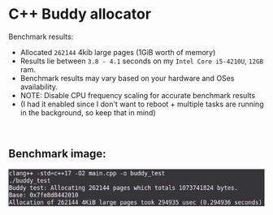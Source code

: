 # C++ Buddy allocator

Benchmark results:

- Allocated `262144` 4kib large pages (1GiB worth of memory)
- Results lie between `3.8 - 4.1` seconds on my `Intel Core i5-4210U`, `12GB` ram.
- Benchmark results may vary based on your hardware and OSes availability.
- NOTE: Disable CPU frequency scaling for accurate benchmark results
- (I had it enabled since I don't want to reboot + multiple tasks are running in the background, so keep that in mind)

<br>

## Benchmark image:
<img src="results.png">
